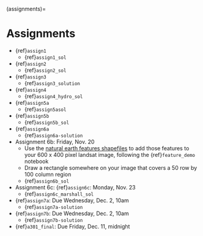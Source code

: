 (assignments)=
# Assignments

* {ref}`assign1`
  * {ref}`assign1_sol`
* {ref}`assign2`
  * {ref}`assign2_sol`
* {ref}`assign3`
  * {ref}`assign3_solution`
* {ref}`assign4`
  * {ref}`assign4_hydro_sol`
* {ref}`assign5a`
  *  {ref}`assign5asol`
* {ref}`assign5b`
  * {ref}`assign5b_sol`
* {ref}`assign6a`
  * {ref}`assign6a-solution`
* Assignment 6b: Friday, Nov. 20
  * Use the [natural earth features shapefiles](https://www.naturalearthdata.com/downloads/10m-physical-vectors/10m-rivers-lake-centerlines/)
     to add those features to your 600 x 400 pixel landsat image,
     following the {ref}`feature_demo` notebook
   * Draw a rectangle somewhere on your image that covers a  50 row by 100 column region
   * {ref}`assign6b_sol`
* Assignment 6c: {ref}`assign6c`: Monday, Nov. 23
  * {ref}`assign6c_marshall_sol`
* {ref}`assign7a`: Due Wednesday, Dec. 2, 10am
  * {ref}`assign7a-solution`
* {ref}`assign7b`: Due Wednesday, Dec. 2, 10am
  * {ref}`assign7b-solution`
* {ref}`a301_final`: Due Friday, Dec. 11, midnight

